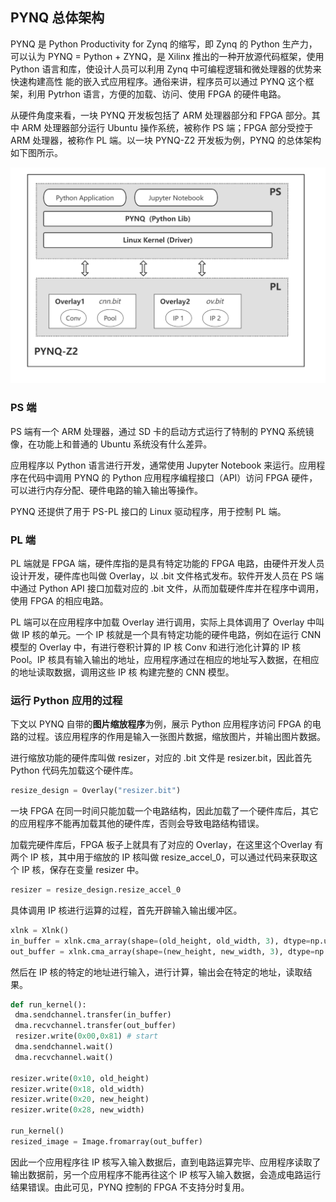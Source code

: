 ## PYNQ 总体架构

PYNQ 是 Python Productivity for  Zynq 的缩写，即 Zynq 的 Python 生产力，可以认为 PYNQ = Python + ZYNQ，是 Xilinx 推出的一种开放源代码框架，使用 Python 语言和库，使设计人员可以利用 Zynq 中可编程逻辑和微处理器的优势来快速构建高性 能的嵌入式应用程序。通俗来讲，程序员可以通过 PYNQ 这个框架，利用 Pytrhon 语言，方便的加载、访问、使用 FPGA 的硬件电路。

从硬件角度来看，一块 PYNQ 开发板包括了 ARM 处理器部分和 FPGA 部分。其中 ARM 处理器部分运行 Ubuntu 操作系统，被称作 PS 端；FPGA 部分受控于 ARM 处理器，被称作 PL 端。以一块 PYNQ-Z2 开发板为例，PYNQ 的总体架构如下图所示。

![](./pic/pynq总体架构.PNG)

### PS 端

PS 端有一个 ARM 处理器，通过 SD 卡的启动方式运行了特制的 PYNQ 系统镜像，在功能上和普通的 Ubuntu 系统没有什么差异。

应用程序以 Python 语言进行开发，通常使用 Jupyter Notebook 来运行。应用程序在代码中调用 PYNQ 的 Python 应用程序编程接口（API）访问 FPGA 硬件，可以进行内存分配、硬件电路的输入输出等操作。

PYNQ 还提供了用于 PS-PL 接口的 Linux 驱动程序，用于控制 PL 端。

### PL 端

PL 端就是 FPGA 端，硬件库指的是具有特定功能的 FPGA 电路，由硬件开发人员设计开发，硬件库也叫做 Overlay，以 .bit 文件格式发布。软件开发人员在 PS 端中通过 Python API 接口加载对应的 .bit 文件，从而加载硬件库并在程序中调用，使用 FPGA 的相应电路。

PL 端可以在应用程序中加载 Overlay 进行调用，实际上具体调用了 Overlay 中叫做 IP 核的单元。一个 IP 核就是一个具有特定功能的硬件电路，例如在运行 CNN 模型的 Overlay 中，有进行卷积计算的 IP 核 Conv 和进行池化计算的 IP 核 Pool。IP 核具有输入输出的地址，应用程序通过在相应的地址写入数据，在相应的地址读取数据，调用这些 IP 核 构建完整的 CNN 模型。

### 运行 Python 应用的过程

下文以 PYNQ 自带的**图片缩放程序**为例，展示 Python 应用程序访问 FPGA 的电路的过程。该应用程序的作用是输入一张图片数据，缩放图片，并输出图片数据。

进行缩放功能的硬件库叫做 resizer，对应的 .bit 文件是 resizer.bit，因此首先 Python 代码先加载这个硬件库。

```python
resize_design = Overlay("resizer.bit")
```

一块 FPGA 在同一时间只能加载一个电路结构，因此加载了一个硬件库后，其它的应用程序不能再加载其他的硬件库，否则会导致电路结构错误。

加载完硬件库后，FPGA 板子上就具有了对应的 Overlay，在这里这个Overlay 有两个 IP 核，其中用于缩放的 IP 核叫做 resize_accel_0，可以通过代码来获取这个 IP 核，保存在变量 resizer 中。

```python
resizer = resize_design.resize_accel_0
```

具体调用 IP 核进行运算的过程，首先开辟输入输出缓冲区。

```python
xlnk = Xlnk()
in_buffer = xlnk.cma_array(shape=(old_height, old_width, 3), dtype=np.uint8, cacheable=1)
out_buffer = xlnk.cma_array(shape=(new_height, new_width, 3), dtype=np.uint8, cacheable=1)
```

然后在 IP 核的特定的地址进行输入，进行计算，输出会在特定的地址，读取结果。

```python
def run_kernel():
 dma.sendchannel.transfer(in_buffer)
 dma.recvchannel.transfer(out_buffer) 
 resizer.write(0x00,0x81) # start
 dma.sendchannel.wait()
 dma.recvchannel.wait()

resizer.write(0x10, old_height)
resizer.write(0x18, old_width)
resizer.write(0x20, new_height)
resizer.write(0x28, new_width)

run_kernel()
resized_image = Image.fromarray(out_buffer)
```

因此一个应用程序往 IP 核写入输入数据后，直到电路运算完毕、应用程序读取了输出数据前，另一个应用程序不能再往这个 IP 核写入输入数据，会造成电路运行结果错误。由此可见，PYNQ 控制的 FPGA 不支持分时复用。
